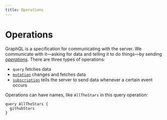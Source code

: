 ```yaml
---
title: Operations
---
```


# Operations

GraphQL is a specification for communicating with the server. We communicate with it—asking for data and telling it to do things—by sending [*operations*](http://spec.graphql.org/draft/#sec-Language.Operations). There are three types of operations:

- `query` fetches data
- [`mutation`](mutations.md) changes and fetches data
- [`subscription`](subscriptions.md) tells the server to send data whenever a certain event occurs

Operations can have names, like `AllTheStars` in this query operation:

```gql
query AllTheStars {
  githubStars
}
```
